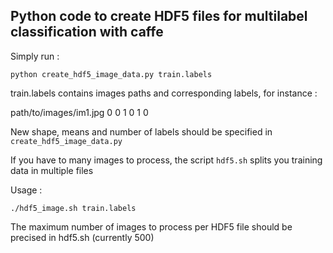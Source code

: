 ## Python code to create HDF5 files for multilabel classification with caffe

Simply run :

```
python create_hdf5_image_data.py train.labels
```

train.labels contains images paths and corresponding labels, for instance :

path/to/images/im1.jpg 0 0 1 0 1 0

New shape, means and number of labels should be specified in ```create_hdf5_image_data.py```

If you have to many images to process, the script ```hdf5.sh``` splits you training data in multiple files

Usage :

```
./hdf5_image.sh train.labels
```

The maximum number of images to process per HDF5 file should be precised in hdf5.sh (currently 500)
